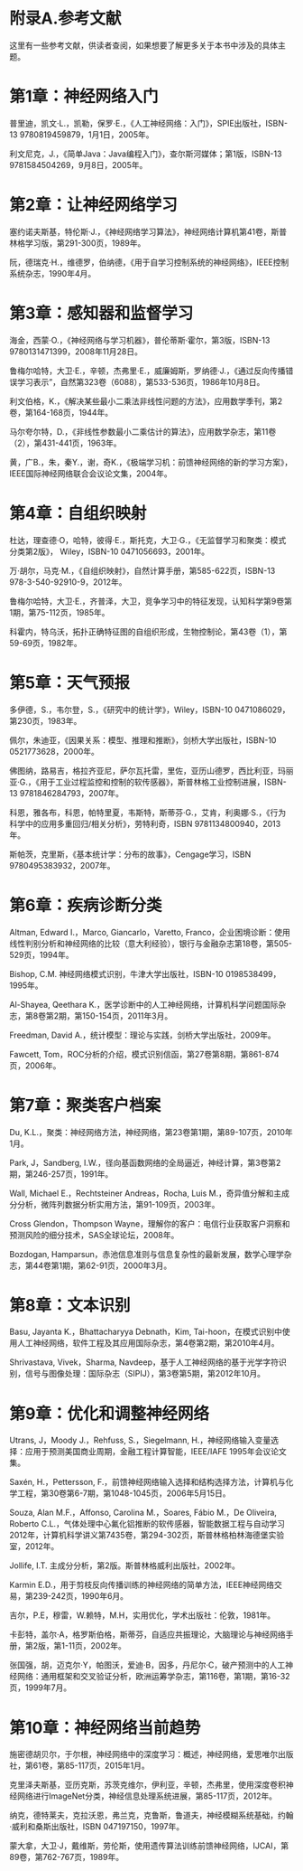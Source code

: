 # 附录A.参考文献

这里有一些参考文献，供读者查阅，如果想要了解更多关于本书中涉及的具体主题。

# 第1章：神经网络入门

普里迪，凯文·L.，凯勒，保罗·E.，《人工神经网络：入门》，SPIE出版社，ISBN-13 9780819459879，1月1日，2005年。

利文尼克，J.，《简单Java：Java编程入门》，查尔斯河媒体；第1版，ISBN-13 9781584504269，9月8日，2005年。

# 第2章：让神经网络学习

塞约诺夫斯基，特伦斯·J.，《神经网络学习算法》，神经网络计算机第41卷，斯普林格学习版，第291-300页，1989年。

阮，德瑞克·H.，维德罗，伯纳德，《用于自学习控制系统的神经网络》，IEEE控制系统杂志，1990年4月。

# 第3章：感知器和监督学习

海金，西蒙·O.，《神经网络与学习机器》，普伦蒂斯·霍尔，第3版，ISBN-13 9780131471399，2008年11月28日。

鲁梅尔哈特，大卫·E.，辛顿，杰弗里·E.，威廉姆斯，罗纳德·J.，《通过反向传播错误学习表示”，自然第323卷（6088），第533-536页，1986年10月8日。

利文伯格，K.，《解决某些最小二乘法非线性问题的方法》，应用数学季刊，第2卷，第164-168页，1944年。

马尔夸尔特，D.，《非线性参数最小二乘估计的算法》，应用数学杂志，第11卷（2），第431-441页，1963年。

黄，广B.，朱，秦Y.，谢，奇K.，《极端学习机：前馈神经网络的新的学习方案》，IEEE国际神经网络联合会议论文集，2004年。

# 第4章：自组织映射

杜达，理查德·O，哈特，彼得·E.，斯托克，大卫·G.，《无监督学习和聚类：模式分类第2版》， Wiley，ISBN-10 0471056693，2001年。

万·胡尔，马克·M.，《自组织映射》，自然计算手册，第585-622页，ISBN-13 978-3-540-92910-9，2012年。

鲁梅尔哈特，大卫·E.，齐普泽，大卫，竞争学习中的特征发现，认知科学第9卷第1期，第75-112页，1985年。

科霍内，特乌沃，拓扑正确特征图的自组织形成，生物控制论，第43卷（1），第59-69页，1982年。

# 第5章：天气预报

多伊德，S.，韦尔登，S.，《研究中的统计学》，Wiley，ISBN-10 0471086029，第230页，1983年。

佩尔，朱迪亚，《因果关系：模型、推理和推断》，剑桥大学出版社，ISBN-10 0521773628，2000年。

佛图纳，路易吉，格拉齐亚尼，萨尔瓦托雷，里佐，亚历山德罗，西比利亚，玛丽亚·G.，《用于工业过程监控和控制的软传感器》，斯普林格工业控制进展，ISBN-13 9781846284793，2007年。

科恩，雅各布，科恩，帕特里夏，韦斯特，斯蒂芬·G.，艾肯，利奥娜·S.，《行为科学中的应用多重回归/相关分析》，劳特利奇，ISBN 9781134800940，2013年。

斯帕茨，克里斯，《基本统计学：分布的故事》，Cengage学习，ISBN 9780495383932，2007年。

# 第6章：疾病诊断分类

Altman, Edward I.，Marco, Giancarlo，Varetto, Franco，企业困境诊断：使用线性判别分析和神经网络的比较（意大利经验），银行与金融杂志第18卷，第505-529页，1994年。

Bishop, C.M. 神经网络模式识别，牛津大学出版社，ISBN-10 0198538499，1995年。

Al-Shayea, Qeethara K.，医学诊断中的人工神经网络，计算机科学问题国际杂志，第8卷第2期，第150-154页，2011年3月。

Freedman, David A.，统计模型：理论与实践，剑桥大学出版社，2009年。

Fawcett, Tom，ROC分析的介绍，模式识别信函，第27卷第8期，第861-874页，2006年。

# 第7章：聚类客户档案

Du, K.L.，聚类：神经网络方法，神经网络，第23卷第1期，第89-107页，2010年1月。

Park, J，Sandberg, I.W.，径向基函数网络的全局逼近，神经计算，第3卷第2期，第246-257页，1991年。

Wall, Michael E.，Rechtsteiner Andreas，Rocha, Luis M.，奇异值分解和主成分分析，微阵列数据分析实用方法，第91-109页，2003年。

Cross Glendon，Thompson Wayne，理解你的客户：电信行业获取客户洞察和预测风险的细分技术，SAS全球论坛，2008年。

Bozdogan, Hamparsun，赤池信息准则与信息复杂性的最新发展，数学心理学杂志，第44卷第1期，第62-91页，2000年3月。

# 第8章：文本识别

Basu, Jayanta K.，Bhattacharyya Debnath，Kim, Tai-hoon，在模式识别中使用人工神经网络，软件工程及其应用国际杂志，第4卷第2期，第2010年4月。

Shrivastava, Vivek，Sharma, Navdeep，基于人工神经网络的基于光学字符识别，信号与图像处理：国际杂志（SIPIJ），第3卷第5期，第2012年10月。

# 第9章：优化和调整神经网络

Utrans, J，Moody J.，Rehfuss, S.，Siegelmann, H.，神经网络输入变量选择：应用于预测美国商业周期，金融工程计算智能，IEEE/IAFE 1995年会议论文集。

Saxén, H.，Pettersson, F.，前馈神经网络输入选择和结构选择方法，计算机与化学工程，第30卷第6-7期，第1048-1045页，2006年5月15日。

Souza, Alan M.F.，Affonso, Carolina M.，Soares, Fábio M.，De Oliveira, Roberto C.L.，气体处理中心氟化铝推断的软传感器，智能数据工程与自动学习2012年，计算机科学讲义第7435卷，第294-302页，斯普林格柏林海德堡实验室，2012年。

Jollife, I.T. 主成分分析，第2版。斯普林格威利出版社，2002年。

Karmin E.D.，用于剪枝反向传播训练的神经网络的简单方法，IEEE神经网络交易，第239-242页，1990年6月。

吉尔，P.E，穆雷，W.赖特，M.H，实用优化，学术出版社：伦敦，1981年。

卡彭特，盖尔·A，格罗斯伯格，斯蒂芬，自适应共振理论，大脑理论与神经网络手册，第2版，第1-11页，2002年。

张国强，胡，迈克尔·Y，帕图沃，爱迪·B，因多，丹尼尔·C，破产预测中的人工神经网络：通用框架和交叉验证分析，欧洲运筹学杂志，第116卷，第1期，第16-32页，1999年7月。

# 第10章：神经网络当前趋势

施密德胡贝尔，于尔根，神经网络中的深度学习：概述，神经网络，爱思唯尔出版社，第61卷，第85-117页，2015年1月。

克里泽夫斯基，亚历克斯，苏茨克维尔，伊利亚，辛顿，杰弗里，使用深度卷积神经网络进行ImageNet分类，神经信息处理系统进展，第85-117页，2012年。

纳克，德特莱夫，克拉沃恩，弗兰克，克鲁斯，鲁道夫，神经模糊系统基础，约翰·威利和桑斯出版社，ISBN 047197150，1997年。

蒙大拿，大卫·J，戴维斯，劳伦斯，使用遗传算法训练前馈神经网络，IJCAI，第89卷，第762-767页，1989年。
